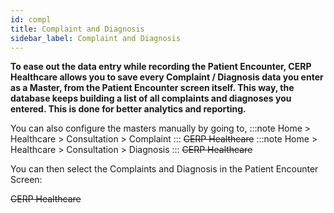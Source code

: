 ```yaml
---
id: compl
title: Complaint and Diagnosis
sidebar_label: Complaint and Diagnosis
---
```


**To ease out the data entry while recording the Patient Encounter, CERP Healthcare allows you to save every Complaint / Diagnosis data you enter as a Master, from the Patient Encounter screen itself. This way, the database keeps building a list of all complaints and diagnoses you entered. This is done for better analytics and reporting.**

You can also configure the masters manually by going to,
:::note
Home > Healthcare > Consultation > Complaint
:::
~~CERP Healthcare~~
:::note
Home > Healthcare > Consultation > Diagnosis
:::
~~CERP Healthcare~~

You can then select the Complaints and Diagnosis in the Patient Encounter Screen:

~~CERP Healthcare~~
